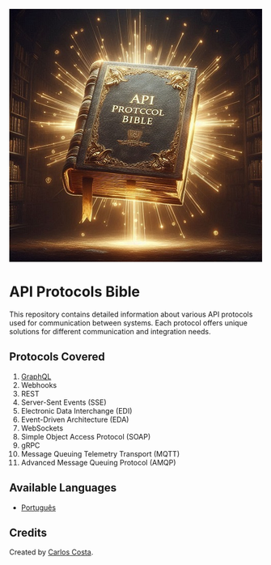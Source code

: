 ![Logo](images/logo_reduzida.jpg)

# API Protocols Bible

This repository contains detailed information about various API protocols used for communication between systems. Each protocol offers unique solutions for different communication and integration needs.

## Protocols Covered

1. [GraphQL](graphql.en.md)
2. Webhooks
3. REST
4. Server-Sent Events (SSE)
5. Electronic Data Interchange (EDI)
6. Event-Driven Architecture (EDA)
7. WebSockets
8. Simple Object Access Protocol (SOAP)
9. gRPC
10. Message Queuing Telemetry Transport (MQTT)
11. Advanced Message Queuing Protocol (AMQP)

## Available Languages

- [Português](README.md)

## Credits

Created by [Carlos Costa](https://www.linkedin.com/in/carlos-costa-0b548675/).
